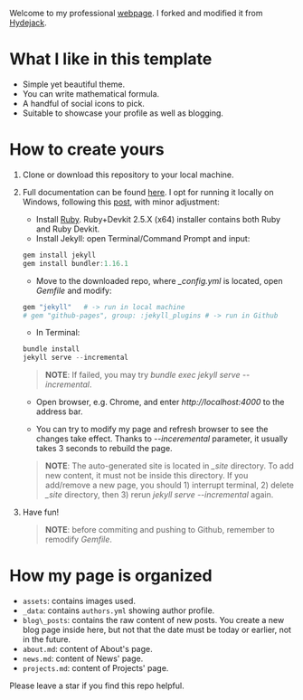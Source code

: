 Welcome to my professional <a href="http://hovinh.github.io">webpage</a>. I forked and modified it from <a href="https://github.com/qwtel/hydejack">Hydejack</a>.

# What I like in this template
<ul>
  <li>Simple yet beautiful theme.</li>
  <li>You can write mathematical formula.</li>
  <li>A handful of social icons to pick.</li>
  <li>Suitable to showcase your profile as well as blogging.</li>
</ul>

# How to create yours

1. Clone or download this repository to your local machine.
2. Full documentation can be found <a href="https://hydejack.com/docs/">here</a>. I opt for running it locally on Windows, following this <a href="http://jekyll-windows.juthilo.com/">post</a>, with minor adjustment:
    - Install <a href="https://rubyinstaller.org/downloads/">Ruby</a>. Ruby+Devkit 2.5.X (x64) installer contains both Ruby and Ruby Devkit.
    - Install Jekyll: open Terminal/Command Prompt and input: 
    ```powershell
    gem install jekyll
    gem install bundler:1.16.1
    ```
    - Move to the  downloaded repo, where *_config.yml* is located, open *Gemfile* and modify:
    ```powershell
    gem "jekyll"   # -> run in local machine
    # gem "github-pages", group: :jekyll_plugins # -> run in Github 
    ```
    - In Terminal:
    ```powershell
    bundle install
    jekyll serve --incremental
    ```
    > **NOTE**: If failed, you may try *bundle exec jekyll serve --incremental*.  

    - Open browser, e.g. Chrome, and enter *http://localhost:4000* to the address bar.

    - You can try to modify my page and refresh browser to see the changes take effect. Thanks to *--inceremental* parameter, it usually takes 3 seconds to rebuild the page. 

    > **NOTE**: The auto-generated site is located in *_site* directory. To add new content, it must not be inside this directory. If you add/remove a new page, you should 1) interrupt terminal, 2) delete *_site* directory, then 3) rerun *jekyll serve --incremental* again.  
3. Have fun!
    >**NOTE**: before commiting and pushing to Github, remember to remodify *Gemfile*.

# How my page is organized
- `assets`: contains images used.
- `_data`: contains `authors.yml` showing author profile.
- `blog\_posts`: contains the raw content of new posts. You create a new blog page inside here, but not that the date must be today or earlier, not in the future.
- `about.md`: content of About's page.
- `news.md`: content of News' page.
- `projects.md`: content of Projects' page.


Please leave a star if you find this repo helpful.
